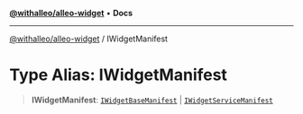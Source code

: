 [**@withalleo/alleo-widget**](../README.md) • **Docs**

***

[@withalleo/alleo-widget](../globals.md) / IWidgetManifest

# Type Alias: IWidgetManifest

> **IWidgetManifest**: [`IWidgetBaseManifest`](../interfaces/IWidgetBaseManifest.md) \| [`IWidgetServiceManifest`](../interfaces/IWidgetServiceManifest.md)
